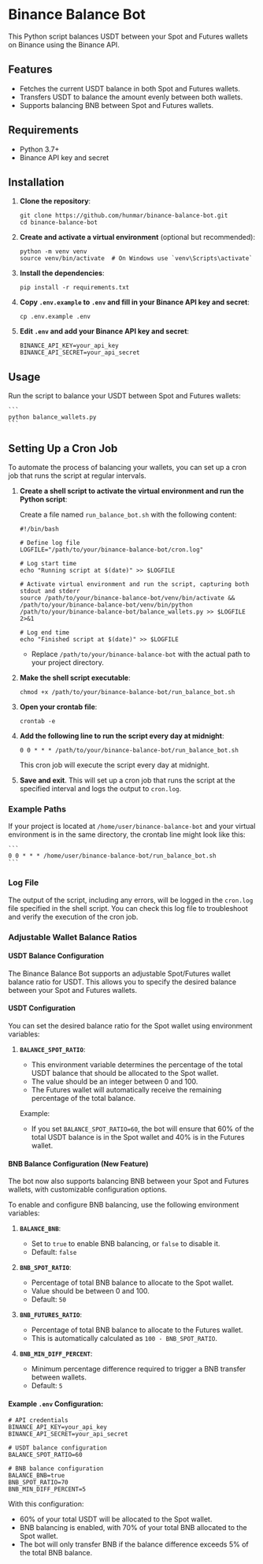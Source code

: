 # Binance Balance Bot

This Python script balances USDT between your Spot and Futures wallets on Binance using the Binance API.

## Features

- Fetches the current USDT balance in both Spot and Futures wallets.
- Transfers USDT to balance the amount evenly between both wallets.
- Supports balancing BNB between Spot and Futures wallets.

## Requirements

- Python 3.7+
- Binance API key and secret

## Installation

1. **Clone the repository**:
    ```
    git clone https://github.com/hunmar/binance-balance-bot.git
    cd binance-balance-bot
    ```

2. **Create and activate a virtual environment** (optional but recommended):
    ```
    python -m venv venv
    source venv/bin/activate  # On Windows use `venv\Scripts\activate`
    ```

3. **Install the dependencies**:
    ```
    pip install -r requirements.txt
    ```

4. **Copy `.env.example` to `.env` and fill in your Binance API key and secret**:
    ```
    cp .env.example .env
    ```

5. **Edit `.env` and add your Binance API key and secret**:
    ```
    BINANCE_API_KEY=your_api_key
    BINANCE_API_SECRET=your_api_secret
    ```

## Usage

Run the script to balance your USDT between Spot and Futures wallets:

    ```
    python balance_wallets.py
    ```

## Setting Up a Cron Job

To automate the process of balancing your wallets, you can set up a cron job that runs the script at regular intervals.

1. **Create a shell script to activate the virtual environment and run the Python script**:

   Create a file named `run_balance_bot.sh` with the following content:

   ```
   #!/bin/bash

   # Define log file
   LOGFILE="/path/to/your/binance-balance-bot/cron.log"

   # Log start time
   echo "Running script at $(date)" >> $LOGFILE

   # Activate virtual environment and run the script, capturing both stdout and stderr
   source /path/to/your/binance-balance-bot/venv/bin/activate && /path/to/your/binance-balance-bot/venv/bin/python /path/to/your/binance-balance-bot/balance_wallets.py >> $LOGFILE 2>&1

   # Log end time
   echo "Finished script at $(date)" >> $LOGFILE
   ```

   - Replace `/path/to/your/binance-balance-bot` with the actual path to your project directory.

2. **Make the shell script executable**:
    ```
    chmod +x /path/to/your/binance-balance-bot/run_balance_bot.sh
    ```

3. **Open your crontab file**:
    ```
    crontab -e
    ```

4. **Add the following line to run the script every day at midnight**:

    ```
    0 0 * * * /path/to/your/binance-balance-bot/run_balance_bot.sh
    ```

    This cron job will execute the script every day at midnight.

5. **Save and exit**. This will set up a cron job that runs the script at the specified interval and logs the output to `cron.log`.

### Example Paths

If your project is located at `/home/user/binance-balance-bot` and your virtual environment is in the same directory, the crontab line might look like this:

    ```
    0 0 * * * /home/user/binance-balance-bot/run_balance_bot.sh
    ```

### Log File

The output of the script, including any errors, will be logged in the `cron.log` file specified in the shell script. You can check this log file to troubleshoot and verify the execution of the cron job.

### Adjustable Wallet Balance Ratios

#### USDT Balance Configuration

The Binance Balance Bot supports an adjustable Spot/Futures wallet balance ratio for USDT. This allows you to specify the desired balance between your Spot and Futures wallets.

#### USDT Configuration

You can set the desired balance ratio for the Spot wallet using environment variables:

1. **`BALANCE_SPOT_RATIO`**:
   - This environment variable determines the percentage of the total USDT balance that should be allocated to the Spot wallet.
   - The value should be an integer between 0 and 100.
   - The Futures wallet will automatically receive the remaining percentage of the total balance.

   Example:
   - If you set `BALANCE_SPOT_RATIO=60`, the bot will ensure that 60% of the total USDT balance is in the Spot wallet and 40% is in the Futures wallet.

#### BNB Balance Configuration (New Feature)

The bot now also supports balancing BNB between your Spot and Futures wallets, with customizable configuration options.

To enable and configure BNB balancing, use the following environment variables:

1. **`BALANCE_BNB`**:
   - Set to `true` to enable BNB balancing, or `false` to disable it.
   - Default: `false`

2. **`BNB_SPOT_RATIO`**:
   - Percentage of total BNB balance to allocate to the Spot wallet.
   - Value should be between 0 and 100.
   - Default: `50`

3. **`BNB_FUTURES_RATIO`**:
   - Percentage of total BNB balance to allocate to the Futures wallet.
   - This is automatically calculated as `100 - BNB_SPOT_RATIO`.

4. **`BNB_MIN_DIFF_PERCENT`**:
   - Minimum percentage difference required to trigger a BNB transfer between wallets.
   - Default: `5`

#### Example `.env` Configuration:

```
# API credentials
BINANCE_API_KEY=your_api_key
BINANCE_API_SECRET=your_api_secret

# USDT balance configuration
BALANCE_SPOT_RATIO=60

# BNB balance configuration
BALANCE_BNB=true
BNB_SPOT_RATIO=70
BNB_MIN_DIFF_PERCENT=5
```

With this configuration:
- 60% of your total USDT will be allocated to the Spot wallet.
- BNB balancing is enabled, with 70% of your total BNB allocated to the Spot wallet.
- The bot will only transfer BNB if the balance difference exceeds 5% of the total BNB balance.
